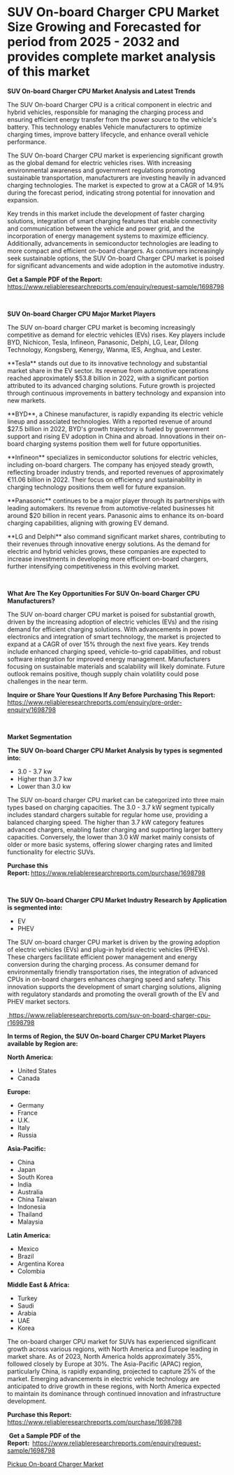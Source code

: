 <p><h1>SUV On-board Charger CPU Market Size Growing and Forecasted for period from 2025 - 2032 and provides complete market analysis of this market</h1></p><p><strong>SUV On-board Charger CPU Market Analysis and Latest Trends</strong></p>
<p><p>The SUV On-board Charger CPU is a critical component in electric and hybrid vehicles, responsible for managing the charging process and ensuring efficient energy transfer from the power source to the vehicle's battery. This technology enables Vehicle manufacturers to optimize charging times, improve battery lifecycle, and enhance overall vehicle performance. </p><p>The SUV On-board Charger CPU market is experiencing significant growth as the global demand for electric vehicles rises. With increasing environmental awareness and government regulations promoting sustainable transportation, manufacturers are investing heavily in advanced charging technologies. The market is expected to grow at a CAGR of 14.9% during the forecast period, indicating strong potential for innovation and expansion.</p><p>Key trends in this market include the development of faster charging solutions, integration of smart charging features that enable connectivity and communication between the vehicle and power grid, and the incorporation of energy management systems to maximize efficiency. Additionally, advancements in semiconductor technologies are leading to more compact and efficient on-board chargers. As consumers increasingly seek sustainable options, the SUV On-board Charger CPU market is poised for significant advancements and wide adoption in the automotive industry.</p></p>
<p><strong>Get a Sample PDF of the Report:&nbsp;</strong> <a href="https://www.reliableresearchreports.com/enquiry/request-sample/1698798?utm_campaign=48&utm_medium=2&utm_source=Github&utm_content=ia&utm_term=09012025&utm_id=suv-on-board-charger-cpu">https://www.reliableresearchreports.com/enquiry/request-sample/1698798</a></p>
<p>&nbsp;</p>
<p><strong>SUV On-board Charger CPU Major Market Players</strong></p>
<p><p>The SUV on-board charger CPU market is becoming increasingly competitive as demand for electric vehicles (EVs) rises. Key players include BYD, Nichicon, Tesla, Infineon, Panasonic, Delphi, LG, Lear, Dilong Technology, Kongsberg, Kenergy, Wanma, IES, Anghua, and Lester. </p><p>**Tesla** stands out due to its innovative technology and substantial market share in the EV sector. Its revenue from automotive operations reached approximately $53.8 billion in 2022, with a significant portion attributed to its advanced charging solutions. Future growth is projected through continuous improvements in battery technology and expansion into new markets.</p><p>**BYD**, a Chinese manufacturer, is rapidly expanding its electric vehicle lineup and associated technologies. With a reported revenue of around $27.5 billion in 2022, BYD's growth trajectory is fueled by government support and rising EV adoption in China and abroad. Innovations in their on-board charging systems position them well for future opportunities.</p><p>**Infineon** specializes in semiconductor solutions for electric vehicles, including on-board chargers. The company has enjoyed steady growth, reflecting broader industry trends, and reported revenues of approximately €11.06 billion in 2022. Their focus on efficiency and sustainability in charging technology positions them well for future expansion.</p><p>**Panasonic** continues to be a major player through its partnerships with leading automakers. Its revenue from automotive-related businesses hit around $20 billion in recent years. Panasonic aims to enhance its on-board charging capabilities, aligning with growing EV demand.</p><p>**LG and Delphi** also command significant market shares, contributing to their revenues through innovative energy solutions. As the demand for electric and hybrid vehicles grows, these companies are expected to increase investments in developing more efficient on-board chargers, further intensifying competitiveness in this evolving market.</p></p>
<p>&nbsp;</p>
<p><strong>What Are The Key Opportunities For SUV On-board Charger CPU Manufacturers?</strong></p>
<p><p>The SUV on-board charger CPU market is poised for substantial growth, driven by the increasing adoption of electric vehicles (EVs) and the rising demand for efficient charging solutions. With advancements in power electronics and integration of smart technology, the market is projected to expand at a CAGR of over 15% through the next five years. Key trends include enhanced charging speed, vehicle-to-grid capabilities, and robust software integration for improved energy management. Manufacturers focusing on sustainable materials and scalability will likely dominate. Future outlook remains positive, though supply chain volatility could pose challenges in the near term.</p></p>
<p><strong>Inquire or Share Your Questions If Any Before Purchasing This Report:</strong> <a href="https://www.reliableresearchreports.com/enquiry/pre-order-enquiry/1698798?utm_campaign=48&utm_medium=2&utm_source=Github&utm_content=ia&utm_term=09012025&utm_id=suv-on-board-charger-cpu">https://www.reliableresearchreports.com/enquiry/pre-order-enquiry/1698798</a></p>
<p>&nbsp;</p>
<p><strong>Market Segmentation</strong></p>
<p><strong>The SUV On-board Charger CPU Market Analysis by types is segmented into:</strong></p>
<p><ul><li>3.0 - 3.7 kw</li><li>Higher than 3.7 kw</li><li>Lower than 3.0 kw</li></ul></p>
<p><p>The SUV on-board charger CPU market can be categorized into three main types based on charging capacities. The 3.0 - 3.7 kW segment typically includes standard chargers suitable for regular home use, providing a balanced charging speed. The higher than 3.7 kW category features advanced chargers, enabling faster charging and supporting larger battery capacities. Conversely, the lower than 3.0 kW market mainly consists of older or more basic systems, offering slower charging rates and limited functionality for electric SUVs.</p></p>
<p><strong>Purchase this Report:&nbsp;</strong><a href="https://www.reliableresearchreports.com/purchase/1698798?utm_campaign=48&utm_medium=2&utm_source=Github&utm_content=ia&utm_term=09012025&utm_id=suv-on-board-charger-cpu">https://www.reliableresearchreports.com/purchase/1698798</a></p>
<p>&nbsp;</p>
<p><strong>The SUV On-board Charger CPU Market Industry Research by Application is segmented into:</strong></p>
<p><ul><li>EV</li><li>PHEV</li></ul></p>
<p><p>The SUV on-board charger CPU market is driven by the growing adoption of electric vehicles (EVs) and plug-in hybrid electric vehicles (PHEVs). These chargers facilitate efficient power management and energy conversion during the charging process. As consumer demand for environmentally friendly transportation rises, the integration of advanced CPUs in on-board chargers enhances charging speed and safety. This innovation supports the development of smart charging solutions, aligning with regulatory standards and promoting the overall growth of the EV and PHEV market sectors.</p></p>
<p><a href="https://www.reliableresearchreports.com/suv-on-board-charger-cpu-r1698798?utm_campaign=48&utm_medium=2&utm_source=Github&utm_content=ia&utm_term=09012025&utm_id=suv-on-board-charger-cpu">&nbsp;https://www.reliableresearchreports.com/suv-on-board-charger-cpu-r1698798</a></p>
<p><strong>In terms of Region, the SUV On-board Charger CPU Market Players available by Region are:</strong></p>
<p>
    <p> <strong> North America: </strong>
        <ul>
            <li>United States</li>
            <li>Canada</li>
        </ul>
        </p> 
    <p> <strong> Europe: </strong>
        <ul>
            <li>Germany</li>
            <li>France</li>
            <li>U.K.</li>
            <li>Italy</li>
            <li>Russia</li>
        </ul>
        </p> 
    <p> <strong> Asia-Pacific: </strong>
        <ul>
            <li>China</li>
            <li>Japan</li>
            <li>South Korea</li>
            <li>India</li>
            <li>Australia</li>
            <li>China Taiwan</li>
            <li>Indonesia</li>
            <li>Thailand</li>
            <li>Malaysia</li>
        </ul>
        </p> 
    <p> <strong> Latin America: </strong>
        <ul>
            <li>Mexico</li>
            <li>Brazil</li>
            <li>Argentina Korea</li>
            <li>Colombia</li>
        </ul>
        </p> 
    <p> <strong> Middle East & Africa: </strong>
        <ul>
            <li>Turkey</li>
            <li>Saudi</li>
            <li>Arabia</li>
            <li>UAE</li>
            <li>Korea</li>
        </ul>
    </p>
    </p>
<p><p>The on-board charger CPU market for SUVs has experienced significant growth across various regions, with North America and Europe leading in market share. As of 2023, North America holds approximately 35%, followed closely by Europe at 30%. The Asia-Pacific (APAC) region, particularly China, is rapidly expanding, projected to capture 25% of the market. Emerging advancements in electric vehicle technology are anticipated to drive growth in these regions, with North America expected to maintain its dominance through continued innovation and infrastructure development.</p></p>
<p><strong>Purchase this Report: </strong><a href="https://www.reliableresearchreports.com/purchase/1698798?utm_campaign=48&utm_medium=2&utm_source=Github&utm_content=ia&utm_term=09012025&utm_id=suv-on-board-charger-cpu">https://www.reliableresearchreports.com/purchase/1698798</a></p>
<p>&nbsp;<strong>Get a Sample PDF of the Report:&nbsp;&nbsp;</strong><a href="https://www.reliableresearchreports.com/enquiry/request-sample/1698798?utm_campaign=48&utm_medium=2&utm_source=Github&utm_content=ia&utm_term=09012025&utm_id=suv-on-board-charger-cpu">https://www.reliableresearchreports.com/enquiry/request-sample/1698798</a></p>
<p><strong></strong></p>
<p><p><a href="https://github.com/mathastilley812967/Market-Research-Report-List-1/blob/main/pickup-on-board-charger-market.md?utm_campaign=48&utm_medium=2&utm_source=Github&utm_content=ia&utm_term=09012025&utm_id=suv-on-board-charger-cpu">Pickup On-board Charger Market</a></p></p>
